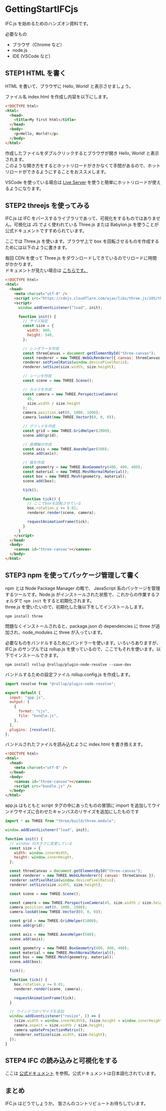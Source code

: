 # GettingStartIFCjs

IFC.js を始めるためのハンズオン資料です。

必要なもの

- ブラウザ（Chrome など）
- node.js
- IDE (VSCode など)

## STEP1 HTML を書く

HTML を書いて、ブラウザに Hello, World! と表示させましょう。

ファイル名 index.html を作成し内容を以下にします。

```html
<!DOCTYPE html>
<html>
  <head>
    <title>My first html</title>
  </head>
  <body>
    <p>Hello, World!</p>
  </body>
</html>
```

作成したファイルをダブルクリックするとブラウザが開き Hello, World! と表示されます。  
このような開き方をするとホットリロードがきかなくて手間があるので、ホットリロードができるようにすることをおススメします。

VSCode を使っている場合は [Live Server](https://marketplace.visualstudio.com/items?itemName=ritwickdey.LiveServer) を使うと簡単にホットリロードが使えるようになります。

## STEP2 threejs を使ってみる

IFC.js は IFC をパースするライブラリであって、可視化をするものではありません。可視化は JS でよく使われている Three.js または Babylon.js を使うことが公式ドキュメントですすめられています。

ここでは Three.js を使います。ブラウザ上で box を回転させるものを作成するためには以下のように書きます。

毎回 CDN を使って Three.js をダウンロードしてきているのでリロードに時間がかかります。  
ドキュメントが見たい場合は [こちらです。](https://threejs.org/docs/index.html#manual/en/introduction/Creating-a-scene)

```html
<!DOCTYPE html>
<html>
  <head>
    <meta charset="utf-8" />
    <script src="https://cdnjs.cloudflare.com/ajax/libs/three.js/105/three.min.js"></script>
    <script>
      window.addEventListener("load", init);

      function init() {
        // サイズ指定
        const size = {
          width: 960,
          height: 540,
        };

        // レンダラーを作成
        const threeCanvas = document.getElementById("three-canvas");
        const renderer = new THREE.WebGLRenderer({ canvas: threeCanvas });
        renderer.setPixelRatio(window.devicePixelRatio);
        renderer.setSize(size.width, size.height);

        // シーンを作成
        const scene = new THREE.Scene();

        // カメラを作成
        const camera = new THREE.PerspectiveCamera(
          45,
          size.width / size.height
        );
        camera.position.set(0, 1000, 1000);
        camera.lookAt(new THREE.Vector3(0, 0, 0));

        // グリッドを作成
        const grid = new THREE.GridHelper(2000);
        scene.add(grid);

        // 座標軸の作成
        const axis = new THREE.AxesHelper(500);
        scene.add(axis);

        // 箱を作成
        const geometry = new THREE.BoxGeometry(400, 400, 400);
        const material = new THREE.MeshNormalMaterial();
        const box = new THREE.Mesh(geometry, material);
        scene.add(box);

        tick();

        function tick() {
          // ここでboxを回転させている
          box.rotation.y += 0.01;
          renderer.render(scene, camera);

          requestAnimationFrame(tick);
        }
      }
    </script>
  </head>
  <body>
    <canvas id="three-canvas"></canvas>
  </body>
</html>
```

## STEP3 npm を使ってパッケージ管理して書く

npm とは Node Package Manager の略で、 JavaScript 系のパッケージを管理するツールです。Node.js がインストールされた状態で、これからの作業するフォルダで `npm init` をすると初期化されます。  
three.js を使いたいので、初期化した後以下をしてインストールします。

```
npm install three
```

問題なくインストールされると、package.json の dependencies に three が追加され、node_modules に three が入っています。

必要なものをバンドルするためにバンドラーを使います。いろいろありますが、IFC.js のサンプルでは rollup.js を使っているので、ここでもそれを使います。以下でインストールできます。

```
npm install rollup @rollup/plugin-node-resolve --save-dev
```

バンドルするための設定ファイル rollup.config.js を作成します。

```js
import resolve from "@rollup/plugin-node-resolve";

export default {
  input: "app.js",
  output: [
    {
      format: "cjs",
      file: "bundle.js",
    },
  ],
  plugins: [resolve()],
};
```

バンドルされたファイルを読み込むように index.html を書き換えます。

```html
<!DOCTYPE html>
<html>
  <head>
    <meta charset="utf-8" />
  </head>
  <body>
    <canvas id="three-canvas"></canvas>
    <script src="bundle.js" />
  </body>
</html>
```

app.js はもともと script タグの中にあったものの冒頭に import を追加してウインドウサイズに合わせたキャンバスのリサイズを追加にしたものです

```js
import * as THREE from "three/build/three.module";

window.addEventListener("load", init);

function init() {
  // window の大きさに変更している
  const size = {
    width: window.innerWidth,
    height: window.innerHeight,
  };

  const threeCanvas = document.getElementById("three-canvas");
  const renderer = new THREE.WebGLRenderer({ canvas: threeCanvas });
  renderer.setPixelRatio(window.devicePixelRatio);
  renderer.setSize(size.width, size.height);

  const scene = new THREE.Scene();

  const camera = new THREE.PerspectiveCamera(45, size.width / size.height);
  camera.position.set(0, 1000, 1000);
  camera.lookAt(new THREE.Vector3(0, 0, 0));

  const grid = new THREE.GridHelper(1000);
  scene.add(grid);

  const axis = new THREE.AxesHelper(500);
  scene.add(axis);

  const geometry = new THREE.BoxGeometry(400, 400, 400);
  const material = new THREE.MeshNormalMaterial();
  const box = new THREE.Mesh(geometry, material);
  scene.add(box);

  tick();

  function tick() {
    box.rotation.y += 0.01;
    renderer.render(scene, camera);

    requestAnimationFrame(tick);
  }

  // ウインドウのリサイズを追加
  window.addEventListener("resize", () => {
    (size.width = window.innerWidth), (size.height = window.innerHeight);
    camera.aspect = size.width / size.height;
    camera.updateProjectionMatrix();
    renderer.setSize(size.width, size.height);
  });
}
```

## STEP4 IFC の読み込みと可視化をする

ここは [公式ドキュメント](https://ifcjs.github.io/info/) を参照。公式ドキュメントは日本語化されています。

## まとめ

IFC.js はどうでしょうか。
皆さんのコントリビュートお待ちしています。

